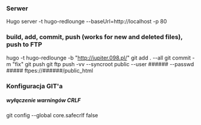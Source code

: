 ### Serwer
Hugo server -t hugo-redlounge --baseUrl=http://localhost -p 80


### build, add, commit, push (works for new and deleted files), push to FTP 
hugo -t hugo-redlounge -b "http://jupiter.098.pl/"
git add . --all
git commit -m "fix"
git push
git ftp push -vv --syncroot public --user ###### --passwd ##### ftpes://######/public_html


### Konfiguracja GIT'a
##### wyłączenie warningów CRLF
git config --global core.safecrlf false 
